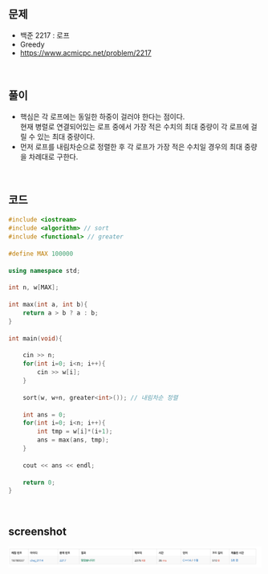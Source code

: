 ## 문제
- 백준 2217 : 로프
- Greedy
- https://www.acmicpc.net/problem/2217

<br/>

## 풀이
- 핵심은 각 로프에는 동일한 하중이 걸러야 한다는 점이다.   
현재 병렬로 연결되어있는 로프 중에서 가장 적은 수치의 최대 중량이 각 로프에 걸릴 수 있는 최대 중량이다.
- 먼저 로프를 내림차순으로 정렬한 후 각 로프가 가장 적은 수치일 경우의 최대 중량을 차례대로 구한다.

<br/>

## 코드

```c++
#include <iostream>
#include <algorithm> // sort
#include <functional> // greater

#define MAX 100000

using namespace std;

int n, w[MAX];

int max(int a, int b){
    return a > b ? a : b;
}

int main(void){
    
    cin >> n;
    for(int i=0; i<n; i++){
        cin >> w[i];
    }
    
    sort(w, w+n, greater<int>()); // 내림차순 정렬
    
    int ans = 0;
    for(int i=0; i<n; i++){
        int tmp = w[i]*(i+1);
        ans = max(ans, tmp);
    }
    
    cout << ans << endl;
    
    return 0;
}


```

<br/>


## screenshot
![screenshot](./screenshots/boj2217.png)
